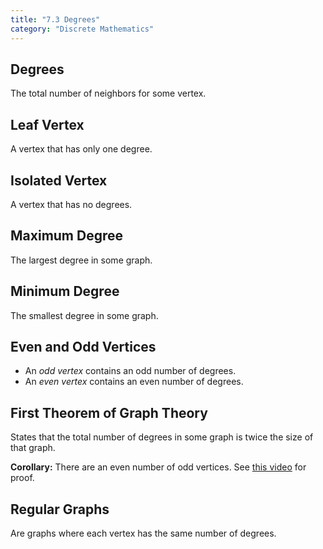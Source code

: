 ```yaml
---
title: "7.3 Degrees"
category: "Discrete Mathematics"
---
```


## Degrees
The total number of neighbors for some vertex.

## Leaf Vertex
A vertex that has only one degree.

## Isolated Vertex
A vertex that has no degrees.

## Maximum Degree
The largest degree in some graph.

## Minimum Degree
The smallest degree in some graph.

## Even and Odd Vertices
- An *odd vertex* contains an odd number of degrees.
- An *even vertex* contains an even number of degrees.

## First Theorem of Graph Theory
States that the total number of degrees in some graph is 
twice the size of that graph.

**Corollary:** There are an even number of odd vertices.
See [this video](https://youtu.be/M9rM0FADP-Q) for proof.

## Regular Graphs
Are graphs where each vertex has the same number of degrees.
